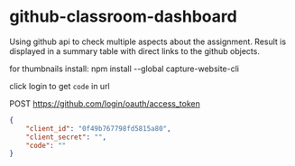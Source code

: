 # github-classroom-dashboard

Using github api to check multiple aspects about the assignment.
Result is displayed in a summary table with direct links to the github objects.

for thumbnails install:
  npm install --global capture-website-cli

click login to get `code` in url

  POST https://github.com/login/oauth/access_token

```json
{
	"client_id": "0f49b767798fd5815a80",
	"client_secret": "",
	"code": ""
}
```
